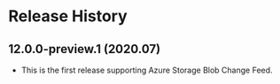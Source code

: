 # Release History

## 12.0.0-preview.1 (2020.07)

- This is the first release supporting Azure Storage Blob Change Feed.
